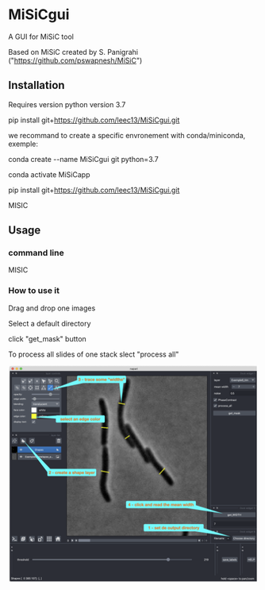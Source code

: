 # MiSiCgui
A GUI for MiSiC tool

Based on MiSiC created by S. Panigrahi ("https://github.com/pswapnesh/MiSiC")

## Installation
Requires version python version 3.7

pip install git+https://github.com/leec13/MiSiCgui.git

we recommand to create a specific envronement with conda/miniconda, exemple:

conda create --name MiSiCgui git python=3.7

conda activate MiSiCapp

pip install git+https://github.com/leec13/MiSiCgui.git

MISIC
## Usage

### command line
MISIC

### How to use it
Drag and drop one images

Select a default directory

click "get_mask" button

To process all slides of one stack slect "process all"

![alt text](https://github.com/leec13/MiSiCgui/blob/master/images/screen1.png?raw=true)


